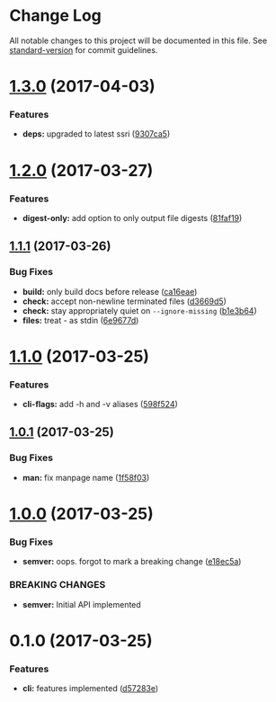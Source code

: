 # Change Log

All notable changes to this project will be documented in this file. See [standard-version](https://github.com/conventional-changelog/standard-version) for commit guidelines.

<a name="1.3.0"></a>
# [1.3.0](https://github.com/zkat/srisum/compare/v1.2.0...v1.3.0) (2017-04-03)


### Features

* **deps:** upgraded to latest ssri ([9307ca5](https://github.com/zkat/srisum/commit/9307ca5))



<a name="1.2.0"></a>
# [1.2.0](https://github.com/zkat/srisum/compare/v1.1.1...v1.2.0) (2017-03-27)


### Features

* **digest-only:** add option to only output file digests ([81faf19](https://github.com/zkat/srisum/commit/81faf19))



<a name="1.1.1"></a>
## [1.1.1](https://github.com/zkat/srisum/compare/v1.1.0...v1.1.1) (2017-03-26)


### Bug Fixes

* **build:** only build docs before release ([ca16eae](https://github.com/zkat/srisum/commit/ca16eae))
* **check:** accept non-newline terminated files ([d3669d5](https://github.com/zkat/srisum/commit/d3669d5))
* **check:** stay appropriately quiet on `--ignore-missing` ([b1e3b64](https://github.com/zkat/srisum/commit/b1e3b64))
* **files:** treat - as stdin ([6e9677d](https://github.com/zkat/srisum/commit/6e9677d))



<a name="1.1.0"></a>
# [1.1.0](https://github.com/zkat/srisum/compare/v1.0.1...v1.1.0) (2017-03-25)


### Features

* **cli-flags:** add -h and -v aliases ([598f524](https://github.com/zkat/srisum/commit/598f524))



<a name="1.0.1"></a>
## [1.0.1](https://github.com/zkat/srisum/compare/v1.0.0...v1.0.1) (2017-03-25)


### Bug Fixes

* **man:** fix manpage name ([1f58f03](https://github.com/zkat/srisum/commit/1f58f03))



<a name="1.0.0"></a>
# [1.0.0](https://github.com/zkat/srisum/compare/v0.1.0...v1.0.0) (2017-03-25)


### Bug Fixes

* **semver:** oops. forgot to mark a breaking change ([e18ec5a](https://github.com/zkat/srisum/commit/e18ec5a))


### BREAKING CHANGES

* **semver:** Initial API implemented



<a name="0.1.0"></a>
# 0.1.0 (2017-03-25)


### Features

* **cli:** features implemented ([d57283e](https://github.com/zkat/srisum/commit/d57283e))
